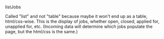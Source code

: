 listJobs

Called "list" and not "table" because maybe it won't end up as a table, html/css-wise. This is the display of jobs, whether open, closed, applied for, unapplied for, etc. (Incoming data will determine which jobs populate the page, but the html/css is the same.)